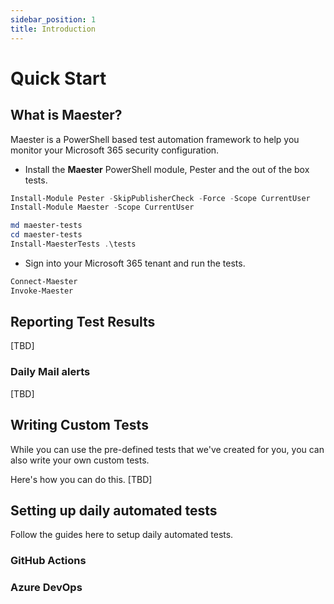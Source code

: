 ```yaml
---
sidebar_position: 1
title: Introduction
---
```


# Quick Start

## What is Maester?

Maester is a PowerShell based test automation framework to help you monitor your Microsoft 365 security configuration.


- Install the **Maester** PowerShell module, Pester and the out of the box tests.

```powershell
Install-Module Pester -SkipPublisherCheck -Force -Scope CurrentUser
Install-Module Maester -Scope CurrentUser

md maester-tests
cd maester-tests
Install-MaesterTests .\tests
```

- Sign into your Microsoft 365 tenant and run the tests.

```powershell
Connect-Maester
Invoke-Maester
```




## Reporting Test Results

[TBD]

### Daily Mail alerts

[TBD]

## Writing Custom Tests

While you can use the pre-defined tests that we've created for you, you can also write your own custom tests.

Here's how you can do this.
[TBD]

## Setting up daily automated tests

Follow the guides here to setup daily automated tests.

### GitHub Actions

### Azure DevOps


